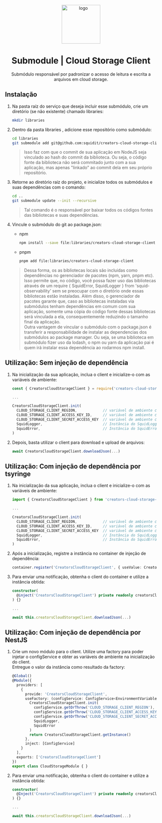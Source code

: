 <p align="center">
    <img 
    src="https://img.icons8.com/?size=128&format=png&color=737373&id=43453"
    width="128px" 
    align="center" 
    alt="logo" 
    />
    <h1 align="center">Submodule | Cloud Storage Client</h1>
    <p align="center">Submódulo responsável por padronizar o acesso de leitura e escrita a arquivos em cloud storage.</p>
</p>

## Instalação
1. Na pasta raíz do serviço que deseja incluir esse submódulo, crie um diretório (se não existente) chamado libraries:
    ```bash
    mkdir libraries
    ```

2. Dentro da pasta libraries , adicione esse repositório como submódulo:

    ```bash
    cd libraries
    git submodule add git@github.com:squidit/creators-cloud-storage-client.git
    ```

    > Isso faz com que o commit de sua aplicação em NodeJS seja vinculado ao hash do commit da biblioteca. Ou seja, o código fonte da biblioteca não será commitado junto com a sua aplicação, mas apenas "linkado" ao commit dela em seu próprio repositório.

3. Retorne ao diretório raiz do projeto, e inicialize todos os submódulos e suas dependências com o comando:

    ```bash
    cd ..
    git submodule update --init --recursive
    ```
    > Tal comando é o responsável por baixar todos os códigos fontes das bibliotecas e suas dependências.

4. Vincule o submódulo do git ao package.json:

    * npm
        ```bash
        npm install --save file:libraries/creators-cloud-storage-client
        ```
    * pnpm
        ```bash
        pnpm add file:libraries/creators-cloud-storage-client
        ```

    > Dessa forma, os as bibliotecas locais são incluidas como dependências no gerenciador de pacotes (npm, yarn, pnpm etc). Isso permite que, no código, você possa fazer uso das bibliotecas através de um require { SquidError, SquidLogger } from 'squid-observability' sem se preocupar com o diretório onde essas bibliotecas estão instaladas. Além disso, o gerenciador de pacotes garante que, caso as bibliotecas instaladas via submódulos tenham dependências em comum com sua aplicação, somente uma cópia do código fonte dessas bibliotecas será vinculada a ela, consequentemente reduzindo o tamanho final da aplicação.  
    > Outra vantagem de vincular o submódulo com o package.json é transferir a responsabilidade de instalar as dependencias dos submódulos ao package manager. Ou seja, se uma biblioteca em submódulo fizer uso da lodash, o npm ou yarn da aplicação pai é quem irá instalar essa dependência ao rodarmos npm install.


## Utilização: Sem injeção de dependência
1. Na inicialização da sua aplicação, inclua o client e inicialize-o com as variáveis de ambiente:
    ```ts
    const { CreatorsCloudStorageClient } = require('creators-cloud-storage-client')

    ...

    CreatorsCloudStorageClient.init(
      CLOUD_STORAGE_CLIENT_REGION,            // variável de ambiente contendo a região da cloud
      CLOUD_STORAGE_CLIENT_ACCESS_KEY_ID,     // variável de ambiente contendo o id da service account
      CLOUD_STORAGE_CLIENT_SECRET_ACCESS_KEY  // variável de ambiente contendo o secret da service account
      SquidLogger,                            // Instância do SquidLogger
      SquidError,                             // Instância do SquidError
    )
    ```

1. Depois, basta utilizar o client para download e upload de arquivos:
    ```ts
    await CreatorsCloudStorageClient.downloadJson(...)
    ```

## Utilização: Com injeção de dependência por tsyringe
1. Na inicialização da sua aplicação, inclua o client e inicialize-o com as variáveis de ambiente:
    ```typescript
    import { CreatorsCloudStorageClient } from 'creators-cloud-storage-client'

    ...

    CreatorsCloudStorageClient.init(
      CLOUD_STORAGE_CLIENT_REGION,            // variável de ambiente contendo a região da cloud
      CLOUD_STORAGE_CLIENT_ACCESS_KEY_ID,     // variável de ambiente contendo o id da service account
      CLOUD_STORAGE_CLIENT_SECRET_ACCESS_KEY  // variável de ambiente contendo o secret da service account
      SquidLogger,                            // Instância do SquidLogger
      SquidError,                             // Instância do SquidError
    )
    ```
1. Após a inicialização, registre a instância no container de injeção de dependência:
    ```ts
    container.register('CreatorsCloudStorageClient', { useValue: CreatorsCloudStorageClient.getInstance() })
    ```

1. Para enviar uma notificação, obtenha o client do container e utilize a instância obtida:
    ```ts
    constructor(
      @inject('CreatorsCloudStorageClient') private readonly creatorsCloudStorageClient: CreatorsCloudStorageClient
    ) {}

    ...

    await this.creatorsCloudStorageClient.downloadJson(...)
    ```


## Utilização: Com injeção de dependência por NestJS
1. Crie um novo módulo para o client.
Utilize uma factory para poder injetar o configService e obter as variáveis de ambiente na inicialização do client.  
Entregue o valor da instância como resultado da factory:
    ```ts
    @Global()
    @Module({
      providers: [
        {
          provide: 'CreatorsCloudStorageClient',
          useFactory: (configService: ConfigService<EnvironmentVariables>) => {
            CreatorsCloudStorageClient.init(
              configService.getOrThrow('CLOUD_STORAGE_CLIENT_REGION'),
              configService.getOrThrow('CLOUD_STORAGE_CLIENT_ACCESS_KEY_ID'),
              configService.getOrThrow('CLOUD_STORAGE_CLIENT_SECRET_ACCESS_KEY'),
              SquidLogger,
              SquidError
            )
            return CreatorsCloudStorageClient.getInstance()
          },
          inject: [ConfigService]
        }
      ],
      exports: ['CreatorsCloudStorageClient']
    })
    export class CloudStorageModule { }
    ```

1. Para enviar uma notificação, obtenha o client do container e utilize a instância obtida:
    ```ts
    constructor(
      @Inject('CreatorsCloudStorageClient') private readonly creatorsCloudStorageClient: CreatorsCloudStorageClient
    ) {}

    ...

    await this.creatorsCloudStorageClient.downloadJson(...)
    ```